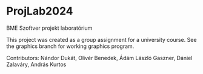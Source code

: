 # ProjLab2024
BME Szoftver projekt laboratórium

This project was created as a group assignment for a university course.
See the graphics branch for working graphics program.

Contributors:
Nándor Dukát,
Olivér Benedek,
Ádám László Gaszner,
Dániel Zalaváry,
András Kurtos
